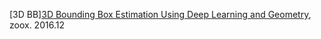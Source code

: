
[3D BB][3D Bounding Box Estimation Using Deep Learning and Geometry](https://arxiv.org/pdf/1612.00496.pdf), zoox. 2016.12
